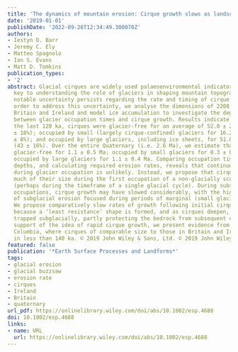 ```yaml
---
title: 'The dynamics of mountain erosion: Cirque growth slows as landscapes age'
date: '2019-01-01'
publishDate: '2022-09-26T12:34:49.300070Z'
authors:
- Iestyn D. Barr
- Jeremy C. Ely
- Matteo Spagnolo
- Ian S. Evans
- Matt D. Tomkins
publication_types:
- '2'
abstract: Glacial cirques are widely used palaeoenvironmental indicators, and are
  key to understanding the role of glaciers in shaping mountain topography. However,
  notable uncertainty persists regarding the rate and timing of cirque erosion. In
  order to address this uncertainty, we analyse the dimensions of 2208 cirques in
  Britain and Ireland and model ice accumulation to investigate the degree of coupling
  between glacier occupation times and cirque growth. Results indicate that during
  the last 120 ka, cirques were glacier-free for an average of 52.0 ± 21.2 ka (43
  ± 18%); occupied by small (largely cirque-confined) glaciers for 16.2 ± 9.9 ka (14
  ± 8%); and occupied by large glaciers, including ice sheets, for 51.8 ± 18.6 ka
  (43 ± 16%). Over the entire Quaternary (i.e. 2.6 Ma), we estimate that cirques were
  glacier-free for 1.1 ± 0.5 Ma; occupied by small glaciers for 0.3 ± 0.2 Ma; and
  occupied by large glaciers for 1.1 ± 0.4 Ma. Comparing occupation times to cirque
  depths, and calculating required erosion rates, reveals that continuous cirque growth
  during glacier occupation is unlikely. Instead, we propose that cirques attained
  much of their size during the first occupation of a non-glacially sculpted landscape
  (perhaps during the timeframe of a single glacial cycle). During subsequent glacier
  occupations, cirque growth may have slowed considerably, with the highest rates
  of subglacial erosion focused during periods of marginal (small glacier) glaciation.
  We propose comparatively slow rates of growth following initial cirque development
  because a ‘least resistance’ shape is formed, and as cirques deepen, sediment becomes
  trapped subglacially, partly protecting the bedrock from subsequent erosion. In
  support of the idea of rapid cirque growth, we present evidence from northern British
  Columbia, where cirques of comparable size to those in Britain and Ireland developed
  in less than 140 ka. © 2019 John Wiley & Sons, Ltd. © 2019 John Wiley & Sons, Ltd.
featured: false
publication: '*Earth Surface Processes and Landforms*'
tags:
- glacial erosion
- glacial buzzsaw
- erosion rate
- cirques
- Ireland
- Britain
- quaternary
url_pdf: https://onlinelibrary.wiley.com/doi/abs/10.1002/esp.4688
doi: 10.1002/esp.4688
links:
- name: URL
  url: https://onlinelibrary.wiley.com/doi/abs/10.1002/esp.4688
---
```


